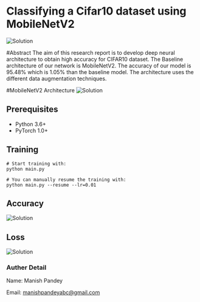 # Classifying a Cifar10 dataset using MobileNetV2

![Solution](https://raw.githubusercontent.com/Man1ish/cifar10-mobilenetv2/master/cifar_dataset.jpeg)






#Abstract
The aim of this research report is to develop deep neural architecture to obtain high accuracy for CIFAR10 dataset. The Baseline architecture of our network is MobileNetV2. The accuracy of our model is 95.48% which is 1.05% than the baseline model. The architecture uses the different data augmentation techniques. 

#MobileNetV2 Architecture
![Solution](https://raw.githubusercontent.com/Man1ish/cifar10-mobilenetv2/master/mobilenetv2_architecture.jpg)


## Prerequisites
- Python 3.6+
- PyTorch 1.0+

## Training
```
# Start training with: 
python main.py

# You can manually resume the training with: 
python main.py --resume --lr=0.01
```


## Accuracy
![Solution](https://raw.githubusercontent.com/Man1ish/cifar10-mobilenetv2/master/accuracy.jpeg)

## Loss
![Solution](https://raw.githubusercontent.com/Man1ish/cifar10-mobilenetv2/master/loss.jpeg)


### Auther Detail

Name: Manish Pandey

Email: manishpandeyabc@gmail.com